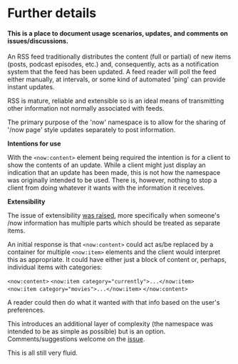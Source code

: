 # Further details

#### This is a place to document usage scenarios, updates, and comments on issues/discussions.

An RSS feed traditionally distributes the content (full or partial) of new items (posts, podcast episodes, etc.) and, consequently, acts as a notification system that the feed has been updated. A feed reader will poll the feed either manually, at intervals, or some kind of automated 'ping' can provide instant updates.

RSS is mature, reliable and extensible so is an ideal means of transmitting other information not normally associated with feeds.

The primary purpose of the 'now' namespace is to allow for the sharing of '/now page' style updates separately to post information.

**Intentions for use**

With the `<now:content>` element being required the intention is for a client to show the contents of an update. While a client might just display an indication that an update has been made, this is not how the namespace was originally intended to be used. There is, however, nothing to stop a client from doing whatever it wants with the information it receives.

**Extensibility**

The issue of extensibility [was raised](https://github.com/colin-walker/Now-Namespace/issues/1), more specifically when someone's /now information has multiple parts which should be treated as separate items.

An initial response is that `<now:content>` could act as/be replaced by a container for multiple `<now:item>` elements and the client would interpret this as appropriate. It could have either just a block of content or, perhaps, individual items with categories:

`<now:content>`
    `<now:item category="currently">...</now:item>`  
    `<now:item category="movies">...</now:item>`
`</now:content>`

A reader could then do what it wanted with that info based on the user's preferences.

This introduces an additional layer of complexity (the namespace was intended to be as simple as possible) but is an option. Comments/suggestions welcome on the [issue](https://github.com/colin-walker/Now-Namespace/issues/1).

This is all still very fluid.
